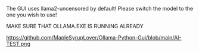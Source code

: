 The GUI uses llama2-uncensored by default! Please switch the model to the one you wish to use!

MAKE SURE THAT OLLAMA.EXE IS RUNNING ALREADY


https://github.com/MapleSyrupLover/Ollama-Python-Gui/blob/main/AI-TEST.png

